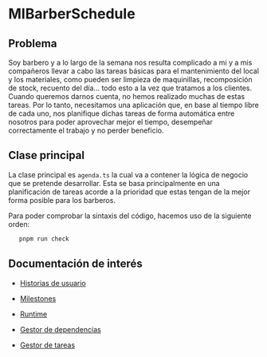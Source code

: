 # MIBarberSchedule

## Problema
Soy barbero y a lo largo de la semana nos resulta complicado a mi y a mis compañeros llevar a cabo las tareas básicas para el mantenimiento del local y los materiales, como pueden ser limpieza de maquinillas, recomposición de stock, recuento del día... todo esto a la vez que tratamos a los clientes. Cuando queremos darnos cuenta, no hemos realizado muchas de estas tareas. Por lo tanto, necesitamos una aplicación que, en base al tiempo libre de cada uno, nos planifique dichas tareas de forma automática entre nosotros para poder aprovechar mejor el tiempo, desempeñar correctamente el trabajo y no perder beneficio.

## Clase principal

La clase principal es `agenda.ts` la cual va a contener la lógica de negocio que se pretende desarrollar. Esta se basa principalmente en una planificación de tareas acorde a la prioridad que estas tengan de la mejor forma posible para los barberos. 

Para poder comprobar la sintaxis del código, hacemos uso de la siguiente orden:

```ruby
   pnpm run check
```


## Documentación de interés

* [Historias de usuario](docs/historias_usuario.md)

* [Milestones](docs/milestones.md)

* [Runtime](docs/runtime.md)

* [Gestor de dependencias](docs/gestor_dependencias.md)

* [Gestor de tareas](docs/gestor_tareas.md)

